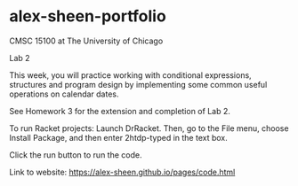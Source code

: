 # alex-sheen-portfolio

CMSC 15100 at The University of Chicago

Lab 2

This week, you will practice working with conditional expressions, structures and program design by implementing some common useful operations on calendar dates.

See Homework 3 for the extension and completion of Lab 2.

To run Racket projects:
  Launch DrRacket. Then, go to the File menu, choose Install Package, and then enter 2htdp-typed in the text box.

  Click the run button to run the code.

Link to website:
https://alex-sheen.github.io/pages/code.html
